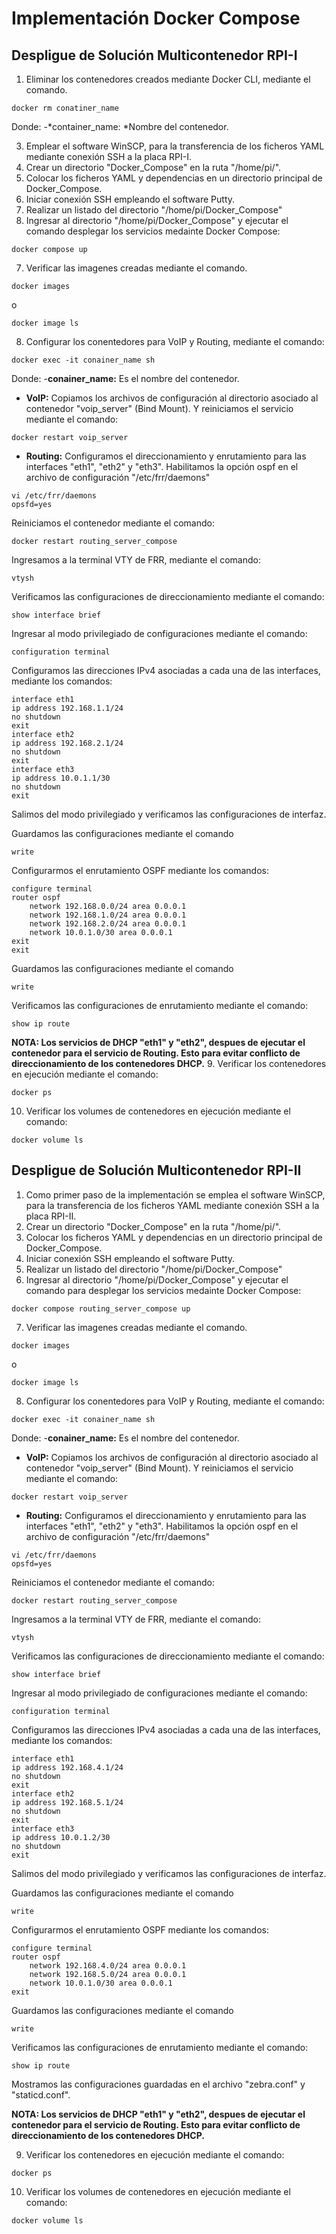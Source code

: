 # Implementación Docker Compose

## Despligue de Solución Multicontenedor RPI-I
1. Eliminar los contenedores creados mediante Docker CLI, mediante el comando.

```shell
docker rm conatiner_name
```
Donde:
-*container_name: *Nombre del contenedor.

3.  Emplear el software WinSCP, para la transferencia de los ficheros YAML mediante conexión SSH a la placa RPI-I.
4. Crear un directorio "Docker_Compose" en la ruta "/home/pi/".
5. Colocar los ficheros YAML y dependencias en un directorio principal de Docker_Compose.
6. Iniciar conexión SSH empleando el software Putty.
7. Realizar un listado del directorio "/home/pi/Docker_Compose"
8. Ingresar al directorio "/home/pi/Docker_Compose" y ejecutar el comando desplegar los servicios medainte Docker Compose:

```shell
docker compose up
```



7. Verificar las imagenes creadas mediante el comando.
```shell
docker images
```
o
```shell
docker image ls
```

8. Configurar los conentedores para VoIP y Routing, mediante el comando:
```shell
docker exec -it conainer_name sh
```
Donde:
-**conainer_name:** Es el nombre del contenedor.
- **VoIP:** Copiamos los archivos de configuración al directorio asociado al contenedor "voip_server" (Bind Mount).
Y reiniciamos el servicio mediante el comando:
```shell
docker restart voip_server
```



- **Routing:** Configuramos el direccionamiento y enrutamiento para las interfaces "eth1", "eth2" y "eth3".
Habilitamos la opción ospf en el archivo de configuración "/etc/frr/daemons"
```shell
vi /etc/frr/daemons
opsfd=yes
```
Reiniciamos el contenedor mediante el comando:
```shell
docker restart routing_server_compose
```
Ingresamos a la terminal VTY de FRR, mediante el comando:
```shell
vtysh
```
Verificamos las configuraciones de direccionamiento mediante el comando:
```shell
show interface brief
```
Ingresar al modo privilegiado de configuraciones mediante el comando:
```shell
configuration terminal
```
Configuramos las direcciones IPv4 asociadas a cada una de las interfaces, mediante los comandos:
```shell
interface eth1
ip address 192.168.1.1/24
no shutdown
exit
interface eth2
ip address 192.168.2.1/24
no shutdown
exit
interface eth3
ip address 10.0.1.1/30 
no shutdown
exit
```

Salimos del modo privilegiado y verificamos las configuraciones de interfaz.

Guardamos las configuraciones mediante el comando
```shell
write
```
Configurarmos el enrutamiento OSPF mediante los comandos:
```shell
configure terminal
router ospf
	network 192.168.0.0/24 area 0.0.0.1
	network 192.168.1.0/24 area 0.0.0.1
	network 192.168.2.0/24 area 0.0.0.1
	network 10.0.1.0/30 area 0.0.0.1
exit
exit
```
Guardamos las configuraciones mediante el comando
```shell
write
```
Verificamos las configuraciones de enrutamiento mediante el comando:
```shell
show ip route
```

**NOTA: Los servicios de DHCP "eth1" y "eth2", despues de ejecutar el contenedor para el servicio de Routing. Esto para evitar conflicto de direccionamiento de los contenedores DHCP.**
9. Verificar los contenedores en ejecución mediante el comando:

```shell
docker ps
```

10. Verificar los volumes de contenedores en ejecución mediante el comando:

```shell
docker volume ls
```

## Despligue de Solución Multicontenedor RPI-II

1. Como primer paso de la implementación se emplea el software WinSCP, para la transferencia de los ficheros YAML mediante conexión SSH a la placa RPI-II.
2. Crear un directorio "Docker_Compose" en la ruta "/home/pi/".
3. Colocar los ficheros YAML y dependencias en un directorio principal de Docker_Compose.
4. Iniciar conexión SSH empleando el software Putty.
5. Realizar un listado del directorio "/home/pi/Docker_Compose"
6. Ingresar al directorio "/home/pi/Docker_Compose" y ejecutar el comando para desplegar los servicios medainte Docker Compose:
   
```shell
docker compose routing_server_compose up
```

7. Verificar las imagenes creadas mediante el comando.

```shell
docker images
```
o
```shell
docker image ls
```

8. Configurar los conentedores para VoIP y Routing, mediante el comando:

```shell
docker exec -it conainer_name sh
```

Donde:
-**conainer_name:** Es el nombre del contenedor.
- **VoIP:** Copiamos los archivos de configuración al directorio asociado al contenedor "voip_server" (Bind Mount).
Y reiniciamos el servicio mediante el comando:

```shell
docker restart voip_server
```

- **Routing:** Configuramos el direccionamiento y enrutamiento para las interfaces "eth1", "eth2" y "eth3".
Habilitamos la opción ospf en el archivo de configuración "/etc/frr/daemons"

```shell
vi /etc/frr/daemons
opsfd=yes
```

Reiniciamos el contenedor mediante el comando:

```shell
docker restart routing_server_compose
```

Ingresamos a la terminal VTY de FRR, mediante el comando:

```shell
vtysh
```

Verificamos las configuraciones de direccionamiento mediante el comando:

```shell
show interface brief
```
Ingresar al modo privilegiado de configuraciones mediante el comando:

```shell
configuration terminal
```

Configuramos las direcciones IPv4 asociadas a cada una de las interfaces, mediante los comandos:

```shell
interface eth1
ip address 192.168.4.1/24
no shutdown
exit
interface eth2
ip address 192.168.5.1/24
no shutdown
exit
interface eth3
ip address 10.0.1.2/30 
no shutdown
exit
```

Salimos del modo privilegiado y verificamos las configuraciones de interfaz.

Guardamos las configuraciones mediante el comando

```shell
write
```

Configurarmos el enrutamiento OSPF mediante los comandos:

```shell
configure terminal
router ospf
	network 192.168.4.0/24 area 0.0.0.1
	network 192.168.5.0/24 area 0.0.0.1
	network 10.0.1.0/30 area 0.0.0.1
exit
```

Guardamos las configuraciones mediante el comando

```shell
write
```

Verificamos las configuraciones de enrutamiento mediante el comando:

```shell
show ip route
```

Mostramos las configuraciones guardadas en el archivo "zebra.conf" y "staticd.conf".

**NOTA: Los servicios de DHCP "eth1" y "eth2", despues de ejecutar el contenedor para el servicio de Routing. Esto para evitar conflicto de direccionamiento de los contenedores DHCP.**

9. Verificar los contenedores en ejecución mediante el comando:

```shell
docker ps
```

10. Verificar los volumes de contenedores en ejecución mediante el comando:

```shell
docker volume ls
```

